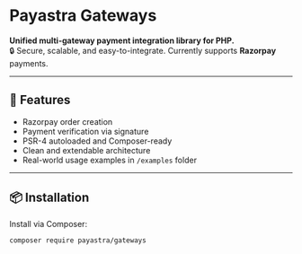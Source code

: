 # Payastra Gateways

**Unified multi-gateway payment integration library for PHP.**  
🔒 Secure, scalable, and easy-to-integrate. Currently supports **Razorpay** payments.

---

## 🧩 Features

- Razorpay order creation
- Payment verification via signature
- PSR-4 autoloaded and Composer-ready
- Clean and extendable architecture
- Real-world usage examples in `/examples` folder

---

## 📦 Installation

Install via Composer:

```bash
composer require payastra/gateways
